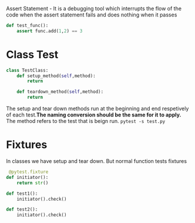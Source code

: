 Assert Statement - 
It is a debugging tool which interrupts the flow of
the code when the assert statement fails and does nothing when it passes

```python
def test_func():
    assert func.add(1,2) == 3 
```

# Class Test
```python
class TestClass:
    def setup_method(self,method):
        return 

    def teardown_method(self,method):
        return

```
The setup and tear down methods run at the beginning and end respetively of each test.**The naming conversion should be the same for it to apply.** The method refers to the test that is beign run. 
`pytest -s test.py`

# Fixtures
In classes we have setup and tear down. But normal function tests fixtures
```python
 @pytest.fixture
def initiator():
    return str()

def test1():
    initiator().check()

def test2():
    initiator().check()
```